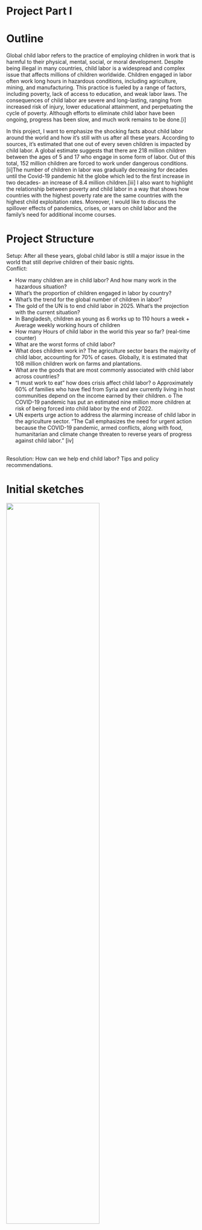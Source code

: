 # Project Part I

# Outline

Global child labor refers to the practice of employing children in work that is harmful to their physical, mental, social, or moral development. Despite being illegal in many countries, child labor is a widespread and complex issue that affects millions of children worldwide. Children engaged in labor often work long hours in hazardous conditions, including agriculture, mining, and manufacturing. This practice is fueled by a range of factors, including poverty, lack of access to education, and weak labor laws. The consequences of child labor are severe and long-lasting, ranging from increased risk of injury, lower educational attainment, and perpetuating the cycle of poverty. Although efforts to eliminate child labor have been ongoing, progress has been slow, and much work remains to be done.[i]

In this project, I want to emphasize the shocking facts about child labor around the world and how it’s still with us after all these years. According to sources, it’s estimated that one out of every seven children is impacted by child labor. A global estimate suggests that there are 218 million children between the ages of 5 and 17 who engage in some form of labor. Out of this total, 152 million children are forced to work under dangerous conditions.[ii]The number of children in labor was gradually decreasing for decades until the Covid-19 pandemic hit the globe which led to the first increase in two decades- an increase of 8.4 million children.[iii] I also want to highlight the relationship between poverty and child labor in a way that shows how countries with the highest poverty rate are the same countries with the highest child exploitation rates. Moreover, I would like to discuss the spillover effects of pandemics, crises, or wars on child labor and the family’s need for additional income courses. 

# Project Structure
Setup: 
After all these years, global child labor is still a major issue in the world that still deprive children of their basic rights.<br>
Conflict:
* How many children are in child labor? And how many work in the hazardous situation?
* What’s the proportion of children engaged in labor by country?
* What’s the trend for the global number of children in labor? 
* The gold of the UN is to end child labor in 2025. What’s the projection with the current situation?
* In Bangladesh, children as young as 6 works up to 110 hours a week + Average weekly working hours of children
* How many Hours of child labor in the world this year so far? (real-time counter)
* What are the worst forms of child labor?
* What does children work in? The agriculture sector bears the majority of child labor, accounting for 70% of cases. Globally, it is estimated that 108 million children work on farms and plantations.
* What are the goods that are most commonly associated with child labor across countries?
* “I must work to eat” how does crisis affect child labor?
o	Approximately 60% of families who have fled from Syria and are currently living in host communities depend on the income earned by their children.
o	The COVID-19 pandemic has put an estimated nine million more children at risk of being forced into child labor by the end of 2022.
* UN experts urge action to address the alarming increase of child labor in the agriculture sector. “The Call emphasizes the need for urgent action because the COVID-19 pandemic, armed conflicts, along with food, humanitarian and climate change threaten to reverse years of progress against child labor.” [iv]

<br>
Resolution:
How can we help end child labor? Tips and policy recommendations. 

# Initial sketches
<img src="https://raw.githubusercontent.com/salghamdi93/alghamdi-portfolio/main/Project sketches o[3845].png" width="70%" height="70%">

# Data Sources 
Here are my main data sources and I am planning to use almost all of them in graphing the ideas I mentioned in the conflict part above. Data source #1 will help me in identifying the proportion of children engaged in data labor by country. Data sources #2 and #3 will be essential in showing how poverty connects to child labor. Data source #4 is limited in terms of the years but it would help in showing the percentage of kids that work in dangerous conditions. Data source #5 is a report that includes valuable information about child labor that was not available in any other source, I scraped the data from Fig 3. Percentage and number of children aged 5 to 17 years in child labor and hazardous work. Data sources #6 (by country) and #7 (by region) document child labor prevalence for different countries and I am planning in using them in a map to show how pervasive are the ratios in different regions of the world. As for data source #8, I am planning on using it to graph the count of goods associated with child labor by country and by goods. 

1.	Children aged 5-17 years engaged in labor.
 Source: [https://ourworldindata.org/grapher/children-aged-5-17-years-engaged-in-labour?tab=table](https://ourworldindata.org/grapher/children-aged-5-17-years-engaged-in-labour?tab=table)
2.	Poverty rate by country
Source: [https://wisevoter.com/country-rankings/poverty-rate-by-country/](https://wisevoter.com/country-rankings/poverty-rate-by-country/)

3.	Distribution of population between different poverty thresholds up to 30 dollars
source: World Bank Data are based on primary household survey data obtained from government statistical agencies and World Bank country departments.

4.	Share of children in hazardous work by sex and age (%)
Source: [https://ilostat.ilo.org/topics/child-labour/](https://ilostat.ilo.org/topics/child-labour/)

5.	Global progress against child labor
Source: Report: child labor: global estimates 2020, trends and the road forward
[https://www.google.com/url?sa=t&rct=j&q=&esrc=s&source=web&cd=&ved=2ahUKEwihuLf-rZH9AhWFElkFHaR8DxcQFnoECAgQAQ&url=https%3A%2F%2Fdata.unicef.org%2Fwp-content%2Fuploads%2F2022%2F01%2FChild-Labour-Report-1_24.pdf&usg=AOvVaw3Vqi9srS1CDz805QHaVeFG](https://www.google.com/url?sa=t&rct=j&q=&esrc=s&source=web&cd=&ved=2ahUKEwihuLf-rZH9AhWFElkFHaR8DxcQFnoECAgQAQ&url=https%3A%2F%2Fdata.unicef.org%2Fwp-content%2Fuploads%2F2022%2F01%2FChild-Labour-Report-1_24.pdf&usg=AOvVaw3Vqi9srS1CDz805QHaVeFG)

6.	Prevalence of child labor by country
Source: [https://ilostat.ilo.org/topics/child-labour/](https://ilostat.ilo.org/topics/child-labour/)

7.	Proportion of children engaged in economic activity and household chores (%)
Source: [https://ilostat.ilo.org/resources/concepts-and-definitions/description-sustainable-development-labour-market-indicators/](https://ilostat.ilo.org/resources/concepts-and-definitions/description-sustainable-development-labour-market-indicators/)

8.	Goods that are most commonly associated with child labor across
Source: [https://www.dol.gov/sites/dolgov/files/ILAB/child_labor_reports/tda2022/2022ListofGoodsExcel.xlsx](https://www.dol.gov/sites/dolgov/files/ILAB/child_labor_reports/tda2022/2022ListofGoodsExcel.xlsx)


# Method and medium 
I would need to do more work on writing the text that will be along with the graphs and to decide what the topic and headlines will be. I also plan to use Shorthand to showcase the story, so I need to do more work on finding appropriate images and graphics that help in story flow and meaningfulness. 

# References

 i [https://www.ilo.org/ipec/facts/lang--en/index.htm](https://www.ilo.org/ipec/facts/lang--en/index.htm)<br>
 ii [https://www.theworldcounts.com/stories/child-labor-facts-and-statistics](https://www.theworldcounts.com/stories/child-labor-facts-and-statistics)<br>
 iii [https://www.theguardian.com/law/2021/jun/10/child-labour-worldwide-increases-for-first-time-in-20-yearsdeprive](https://www.theguardian.com/law/2021/jun/10/child-labour-worldwide-increases-for-first-time-in-20-yearsdeprive)<br>
 iv [https://www.ohchr.org/en/press-releases/2022/05/un-experts-urge-action-address-alarming-increase-child-labour-agriculture](https://www.ohchr.org/en/press-releases/2022/05/un-experts-urge-action-address-alarming-increase-child-labour-agriculture)<br>
